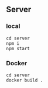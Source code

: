 ## Server
### local

```terminal
cd server
npm i
npm start
```

### Docker

```terminal
cd server
docker build .
```
